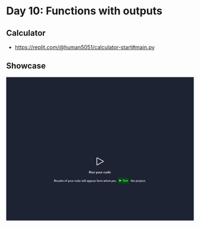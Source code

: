 # Day 10: Functions with outputs

## Calculator

- https://replit.com/@human5051/calculator-start#main.py

## Showcase
![calculator](calculator.gif)
